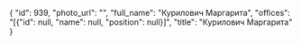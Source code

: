 {
    "id": 939,
    "photo_url": "",
    "full_name": "Курилович Маргарита",
    "offices": "[{\"id\": null, \"name\": null, \"position\": null}]",
    "title": "Курилович Маргарита"
}